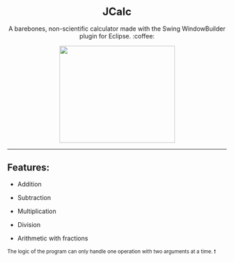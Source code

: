 <h1 align="center" style="font-size:24">JCalc</h1>

<p align="center">A barebones, non-scientific calculator made with the Swing WindowBuilder plugin for Eclipse. :coffee:</p>
<p align="center">
<img width="265" height="222" src="https://user-images.githubusercontent.com/89130296/198868761-d2824e07-809f-405b-ba68-c73e6180b3a9.png">
</p>


---
## Features:

- Addition

- Subtraction

- Multiplication

- Division

- Arithmetic with fractions

<sub>The logic of the program can only handle one operation with two arguments at a time. :heavy_exclamation_mark:</sub>
